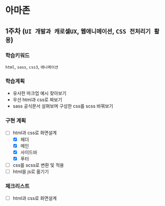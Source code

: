 # 아마존
## 1주차 (`UI 개발과 캐로셀UX`, `웹애니메이션`, `CSS 전처리기 활용`)

### 학습키워드
`html`, `sass`, `css3`, `애니메이션`

### 학습계획
- 유사한 마크업 예시 찾아보기
- 우선 html과 css로 짜보기
- sass 공식문서 살펴보며 구성한 css를 scss 바꿔보기

### 구현 계획
- [ ] html과 css로 화면설계
  - [x] 헤더
  - [x] 메인
  - [x] 사이드바
  - [x] 푸터
- [ ] css를 scss로 변환 및 적용
- [ ] html을 js로 옮기기

### 체크리스트
- [ ] html과 css로 화면설계